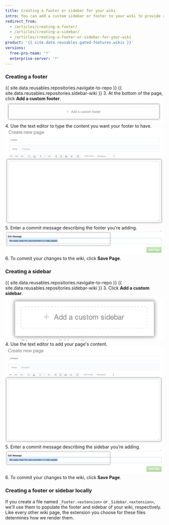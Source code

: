 ```yaml
---
title: Creating a footer or sidebar for your wiki
intro: You can add a custom sidebar or footer to your wiki to provide readers with more contextual information.
redirect_from:
  - /articles/creating-a-footer/
  - /articles/creating-a-sidebar/
  - /articles/creating-a-footer-or-sidebar-for-your-wiki
product: '{{ site.data.reusables.gated-features.wikis }}'
versions:
  free-pro-team: '*'
  enterprise-server: '*'
---
```


### Creating a footer

{{ site.data.reusables.repositories.navigate-to-repo }}
{{ site.data.reusables.repositories.sidebar-wiki }}
3. At the bottom of the page, click **Add a custom footer**. ![Wiki add footer section](/assets/images/help/wiki/wiki_add_footer.png)
4. Use the text editor to type the content you want your footer to have. ![Wiki WYSIWYG](/assets/images/help/wiki/wiki-footer.png)
5. Enter a commit message describing the footer you’re adding. ![Wiki commit message](/assets/images/help/wiki/wiki_commit_message.png)
6. To commit your changes to the wiki, click **Save Page**.

### Creating a sidebar

{{ site.data.reusables.repositories.navigate-to-repo }}
{{ site.data.reusables.repositories.sidebar-wiki }}
3. Click **Add a custom sidebar**. ![Wiki add sidebar section](/assets/images/help/wiki/wiki_add_sidebar.png)
4. Use the text editor to add your page's content. ![Wiki WYSIWYG](/assets/images/help/wiki/wiki-sidebar.png)
5. Enter a commit message describing the sidebar you’re adding. ![Wiki commit message](/assets/images/help/wiki/wiki_commit_message.png)
6. To commit your changes to the wiki, click **Save Page**.

### Creating a footer or sidebar locally

If you create a file named `_Footer.<extension>` or `_Sidebar.<extension>`, we'll use them to populate the footer and sidebar of your wiki, respectively. Like every other wiki page, the extension you choose for these files determines how we render them.
